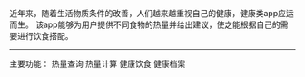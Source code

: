 近年来，随着生活物质条件的改善，人们越来越重视自己的健康，健康类app应运而生。
该app能够为用户提供不同食物的热量并给出建议，使之能根据自己的需要进行饮食搭配。

-------------------------------------------------------------------------------

主要功能：
热量查询
热量计算
健康饮食
健康档案
